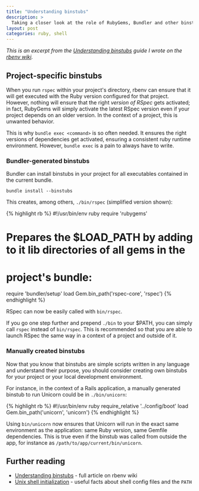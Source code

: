```yaml
---
title: "Understanding binstubs"
description: >
  Taking a closer look at the role of RubyGems, Bundler and other binstubs.
layout: post
categories: ruby, shell
---
```


<i>This is an excerpt from the [Understanding binstubs][] guide I wrote on the
[rbenv wiki][].</i>

## Project-specific binstubs

When you run `rspec` within your project's directory, rbenv can ensure that it
will get executed with the Ruby version configured for that project. However,
nothing will ensure that the right *version of RSpec* gets activated; in fact,
RubyGems will simply activate the latest RSpec version even if your project
depends on an older version. In the context of a project, this is unwanted
behavior.

This is why `bundle exec <command>` is so often needed. It ensures the right
versions of dependencies get activated, ensuring a consistent ruby runtime
environment. However, `bundle exec` is a pain to always have to write.

### Bundler-generated binstubs

Bundler can install binstubs in your project for all executables contained in
the current bundle.

    bundle install --binstubs

This creates, among others, `./bin/rspec` (simplified version shown):

{% highlight rb %}
#!/usr/bin/env ruby
require 'rubygems'
# Prepares the $LOAD_PATH by adding to it lib directories of all gems in the
# project's bundle:
require 'bundler/setup'
load Gem.bin_path('rspec-core', 'rspec')
{% endhighlight %}

RSpec can now be easily called with `bin/rspec`.

If you go one step further and prepend `./bin` to your $PATH, you can simply
call `rspec` instead of `bin/rspec`. This is recommended so that you are able to
launch RSpec the same way in a context of a project and outside of it.

### Manually created binstubs

Now that you know that binstubs are simple scripts written in any language and
understand their purpose, you should consider creating own binstubs for your
project or your local development environment.

For instance, in the context of a Rails application, a manually generated
binstub to run Unicorn could be in `./bin/unicorn`:

{% highlight rb %}
#!/usr/bin/env ruby
require_relative '../config/boot'
load Gem.bin_path('unicorn', 'unicorn')
{% endhighlight %}

Using `bin/unicorn` now ensures that Unicorn will run in the exact same
environment as the application: same Ruby version, same Gemfile dependencies.
This is true even if the binstub was called from outside the app, for instance
as `/path/to/app/current/bin/unicorn`.

## Further reading

* [Understanding binstubs][] - full article on rbenv wiki
* [Unix shell initialization][] - useful facts about shell config files and the `PATH`


[Understanding binstubs]: https://github.com/sstephenson/rbenv/wiki/Understanding-binstubs
[Unix shell initialization]: https://github.com/sstephenson/rbenv/wiki/Unix-shell-initialization
[rbenv wiki]: https://github.com/sstephenson/rbenv/wiki
